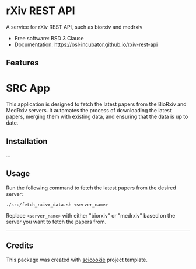 # rXiv REST API

A service for rXiv REST API, such as biorxiv and medrxiv

* Free software: BSD 3 Clause
* Documentation: https://osl-incubator.github.io/rxiv-rest-api

## Features

# SRC App

This application is designed to fetch the latest papers from the BioRxiv and MedRxiv servers. It automates the process of downloading the latest papers, merging them with existing data, and ensuring that the data is up to date.

## Installation

...

## Usage

Run the following command to fetch the latest papers from the desired server:
   ```
   ./src/fetch_rxivx_data.sh <server_name>
   ```
   Replace `<server_name>` with either "biorxiv" or "medrxiv" based on the server you want to fetch the papers from.

---

## Credits

This package was created with
[scicookie](https://github.com/osl-incubator/scicookie) project template.

